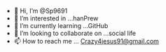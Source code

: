 - 👋 Hi, I’m @Sp9691
- 👀 I’m interested in ...hanPrew
- 🌱 I’m currently learning ...GitHub
- 💞️ I’m looking to collaborate on ...social life 
- 📫 How to reach me ...
Crazy4jesus91@gmail.com
<!---
Sp9691/Sp9691 is a ✨ special ✨ repository because its `README.md` (this file) appears on your GitHub profile.
You can click the Preview link to take a look at your changes.
--->
